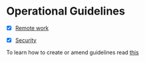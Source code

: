 # Operational Guidelines

- [x] [Remote work](remote-work.md)
- [x] [Security](security.md)


To learn how to create or amend guidelines read [this](https://github.com/Vizzuality/playbook/blob/master/README.md)
